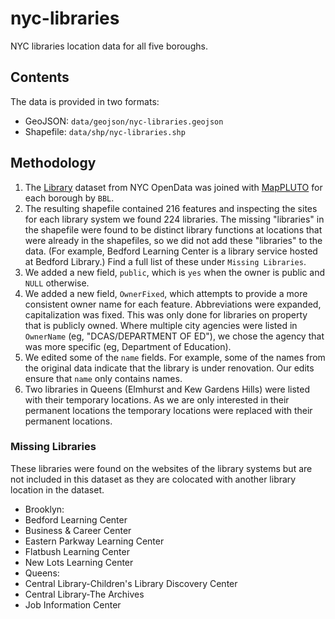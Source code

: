 # nyc-libraries

NYC libraries location data for all five boroughs.

## Contents

The data is provided in two formats:
 * GeoJSON: `data/geojson/nyc-libraries.geojson`
 * Shapefile: `data/shp/nyc-libraries.shp`

## Methodology

 1. The [Library](https://data.cityofnewyork.us/Business/Library/p4pf-fyc4) dataset from NYC OpenData was joined with [MapPLUTO](http://www1.nyc.gov/site/planning/data-maps/open-data/dwn-pluto-mappluto.page#mappluto) for each borough by `BBL`.
 2. The resulting shapefile contained 216 features and inspecting the sites for each library system we found 224 libraries. The missing "libraries" in the shapefile were found to be distinct library functions at locations that were already in the shapefiles, so we did not add these "libraries" to the data. (For example, Bedford Learning Center is a library service hosted at Bedford Library.) Find a full list of these under `Missing Libraries`.
 3. We added a new field, `public`, which is `yes` when the owner is public and `NULL` otherwise.
 4. We added a new field, `OwnerFixed`, which attempts to provide a more consistent owner name for each feature. Abbreviations were expanded, capitalization was fixed. This was only done for libraries on property that is publicly owned. Where multiple city agencies were listed in `OwnerName` (eg, "DCAS/DEPARTMENT OF ED"), we chose the agency that was more specific (eg, Department of Education).
 5. We edited some of the `name` fields. For example, some of the names from the original data indicate that the library is under renovation. Our edits ensure that `name` only contains names.
 6. Two libraries in Queens (Elmhurst and Kew Gardens Hills) were listed with their temporary locations. As we are only interested in their permanent locations the temporary locations were replaced with their permanent locations.

### Missing Libraries

These libraries were found on the websites of the library systems but are not included in this dataset as they are colocated with another library location in the dataset.

 * Brooklyn:
  * Bedford Learning Center
  * Business & Career Center
  * Eastern Parkway Learning Center
  * Flatbush Learning Center
  * New Lots Learning Center
 * Queens:
  * Central Library-Children's Library Discovery Center
  * Central Library-The Archives
  * Job Information Center
